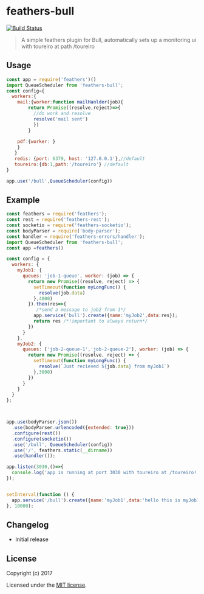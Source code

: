 # feathers-bull

[![Build Status](https://travis-ci.org/feathersjs/feathers-bull.png?branch=master)](https://travis-ci.org/feathersjs/feathers-bull)

> A simple feathers plugin for Bull, automatically sets up a monitoring
ui with toureiro at path /toureiro

## Usage
```js
const app = require('feathers')()
import QueueScheduler from 'feathers-bull';
const config={
  workers:{
    mail:{worker:function mailHanlder(job){
        return Promise((resolve,reject)=>{
          //do work and resolve
          resolve('mail sent')
          })
        }
      
    pdf:{worker: }
    }
   }
   redis: {port: 6379, host: '127.0.0.1'},//default
   toureiro:{db:1,path:'/toureiro'} //default
}

app.use('/bull',QueueScheduler(config))

```
## Example

```js
const feathers = require('feathers');
const rest = require('feathers-rest');
const socketio = require('feathers-socketio');
const bodyParser = require('body-parser');
const handler = require('feathers-errors/handler');
import QueueScheduler from 'feathers-bull';
const app =feathers()

const config = {
  workers: {
    myJob1: {
      queues: 'job-1-queue', worker: (job) => {
        return new Promise((resolve, reject) => {
          setTimeout(function myLongFunc() {
            resolve(job.data)
          },4000)
        }).then(res=>{
           /*send a message to job2 from 1*/
          app.service('bull').create({name:'myJob2',data:res});
          return res /*!important to always return*/
        })
      }
    },
    myJob2: {
      queues: ['job-2-queue-1','job-2-queue-2'], worker: (job) => {
        return new Promise((resolve, reject) => {
          setTimeout(function myLongFunc() {
            resolve(`Just recieved ${job.data} from myJob1`)
          },3000)
        })
      }
    }
  }
};



app.use(bodyParser.json())
  .use(bodyParser.urlencoded({extended: true}))
  .configure(rest())
  .configure(socketio())
  .use('/bull', QueueScheduler(config))
  .use('/', feathers.static(__dirname))
  .use(handler());

app.listen(3030,()=>{
  console.log('app is running at port 3030 with toureiro at /toureiro!')
});


setInterval(function () {
  app.service('/bull').create({name:'myJob1',data:'hello this is myJob1'});
}, 10000);

```

## Changelog

- Initial release

## License

Copyright (c) 2017

Licensed under the [MIT license](LICENSE).
